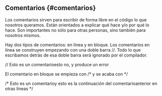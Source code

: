 ## Comentarios {#comentarios}

Los comentarios sirven para escribir de forma libre en el código lo que nosotros queramos. Están orientados a explicar qué hace y/o por qué lo hace. Son importantes no sólo para otras personas, sino también para nosotros mismos.

Hay dos tipos de comentarios: en línea y en bloque. Los comentarios en línea se construyen empezando con una doble barra //. Todo lo que escribamos detrás de esa doble barra será ignorado por el compilador.

// Esto es un comentarioesto no, y produce un error

El comentario en bloque se empieza con /* y se acaba con */

/* Esto es un comentarioy esto es la continuación del comentarioanterior en otras líneas */